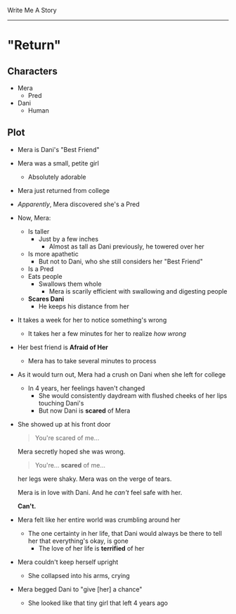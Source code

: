 Write Me A Story
****************
"Return"
========

Characters
----------
- Mera
	- Pred
- Dani
	- Human

Plot
----
- Mera is Dani's "Best Friend"
- Mera was a small,
	petite girl
	- Absolutely adorable
- Mera just returned from college
- _Apparently_,
	Mera discovered she's a Pred
- Now,
	Mera:
	- Is taller
		- Just by a few inches
			- Almost as tall as Dani
				previously,
					he towered over her
	- Is more apathetic
		- But not to Dani,
			who she still considers her "Best Friend"
	- Is a Pred
	- Eats people
		- Swallows them whole
			- Mera is scarily efficient with swallowing and digesting people
	- __Scares Dani__
		- He keeps his distance from her
- It takes a week for her to notice something's wrong
	- It takes her a few minutes for her to realize _how wrong_
- Her best friend is __Afraid of Her__
	- Mera has to take several minutes to process
- As it would turn out,
	Mera had a crush on Dani when she left for college
	- In 4 years,
		her feelings haven't changed
		- She would consistently daydream with flushed cheeks of her lips touching Dani's
		- But now Dani is __scared__ of Mera
- She showed up at his front door
	> You're scared of me...

	Mera secretly hoped she was wrong.

	> You're...
	> __scared__ of me...

	her legs were shaky.
	Mera was on the verge of tears.

	Mera is in love with Dani.
	And he _can't_ feel safe with her.
	
	__Can't.__
- Mera felt like her entire world was crumbling around her
	- The one certainty in her life,
		that Dani would always be there to tell her that everything's okay,
		is gone
		- The love of her life is __terrified__ of her
- Mera couldn't keep herself upright
	- She collapsed into his arms,
		crying
- Mera begged Dani to "give [her] a chance"
	- She looked like that tiny girl that left 4 years ago